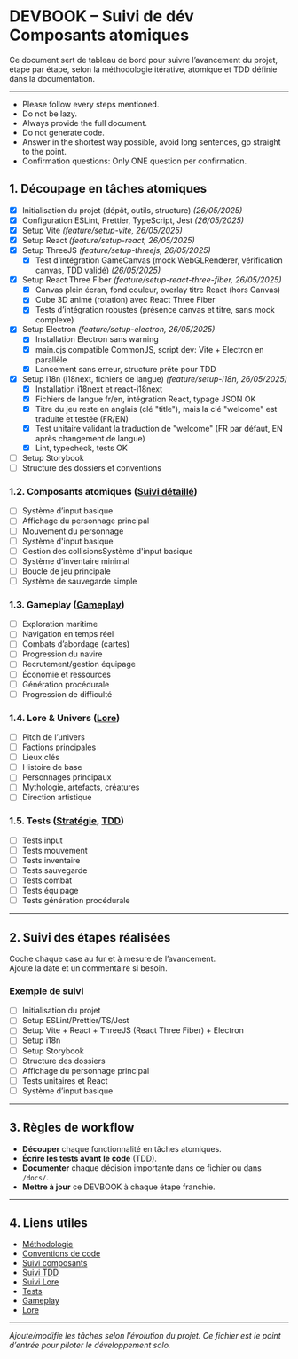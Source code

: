 # DEVBOOK – Suivi de dév Composants atomiques

Ce document sert de tableau de bord pour suivre l’avancement du projet, étape par étape, selon la méthodologie itérative, atomique et TDD définie dans la documentation.

---

- Please follow every steps mentioned.
- Do not be lazy.
- Always provide the full document.
- Do not generate code.
- Answer in the shortest way possible, avoid long sentences, go straight to the point.
- Confirmation questions: Only ONE question per confirmation.

## 1. Découpage en tâches atomiques

- [x] Initialisation du projet (dépôt, outils, structure) _(26/05/2025)_
- [x] Configuration ESLint, Prettier, TypeScript, Jest _(26/05/2025)_
- [x] Setup Vite _(feature/setup-vite, 26/05/2025)_
- [x] Setup React _(feature/setup-react, 26/05/2025)_
- [x] Setup ThreeJS _(feature/setup-threejs, 26/05/2025)_
  - [x] Test d’intégration GameCanvas (mock WebGLRenderer, vérification canvas, TDD validé) _(26/05/2025)_
- [x] Setup React Three Fiber _(feature/setup-react-three-fiber, 26/05/2025)_
  - [x] Canvas plein écran, fond couleur, overlay titre React (hors Canvas)
  - [x] Cube 3D animé (rotation) avec React Three Fiber
  - [x] Tests d’intégration robustes (présence canvas et titre, sans mock complexe)
- [x] Setup Electron _(feature/setup-electron, 26/05/2025)_
  - [x] Installation Electron sans warning
  - [x] main.cjs compatible CommonJS, script dev: Vite + Electron en parallèle
  - [x] Lancement sans erreur, structure prête pour TDD
- [x] Setup i18n (i18next, fichiers de langue) _(feature/setup-i18n, 26/05/2025)_
  - [x] Installation i18next et react-i18next
  - [x] Fichiers de langue fr/en, intégration React, typage JSON OK
  - [x] Titre du jeu reste en anglais (clé "title"), mais la clé "welcome" est traduite et testée (FR/EN)
  - [x] Test unitaire validant la traduction de "welcome" (FR par défaut, EN après changement de langue)
  - [x] Lint, typecheck, tests OK
- [ ] Setup Storybook
- [ ] Structure des dossiers et conventions

### 1.2. Composants atomiques ([Suivi détaillé](./docs/Suivi/01_TODO_Composants.md))

- [ ] Système d’input basique
- [ ] Affichage du personnage principal
- [ ] Mouvement du personnage
- [ ] Système d'input basique
- [ ] Gestion des collisionsSystème d'input basique
- [ ] Système d’inventaire minimal
- [ ] Boucle de jeu principale
- [ ] Système de sauvegarde simple

### 1.3. Gameplay ([Gameplay](./docs/Gameplay/README.md))

- [ ] Exploration maritime
- [ ] Navigation en temps réel
- [ ] Combats d’abordage (cartes)
- [ ] Progression du navire
- [ ] Recrutement/gestion équipage
- [ ] Économie et ressources
- [ ] Génération procédurale
- [ ] Progression de difficulté

### 1.4. Lore & Univers ([Lore](./docs/Lore/))

- [ ] Pitch de l’univers
- [ ] Factions principales
- [ ] Lieux clés
- [ ] Histoire de base
- [ ] Personnages principaux
- [ ] Mythologie, artefacts, créatures
- [ ] Direction artistique

### 1.5. Tests ([Stratégie](./docs/Tests/README.md), [TDD](./docs/Suivi/02_TODO_TDD.md))

- [ ] Tests input
- [ ] Tests mouvement
- [ ] Tests inventaire
- [ ] Tests sauvegarde
- [ ] Tests combat
- [ ] Tests équipage
- [ ] Tests génération procédurale

---

## 2. Suivi des étapes réalisées

Coche chaque case au fur et à mesure de l’avancement.  
Ajoute la date et un commentaire si besoin.

### Exemple de suivi

- [ ] Initialisation du projet
- [ ] Setup ESLint/Prettier/TS/Jest
- [ ] Setup Vite + React + ThreeJS (React Three Fiber) + Electron
- [ ] Setup i18n
- [ ] Setup Storybook
- [ ] Structure des dossiers
- [ ] Affichage du personnage principal
- [ ] Tests unitaires et React
- [ ] Système d’input basique

---

## 3. Règles de workflow

- **Découper** chaque fonctionnalité en tâches atomiques.
- **Écrire les tests avant le code** (TDD).
- **Documenter** chaque décision importante dans ce fichier ou dans `/docs/`.
- **Mettre à jour** ce DEVBOOK à chaque étape franchie.

---

## 4. Liens utiles

- [Méthodologie](./docs/METHODOLOGIE.md)
- [Conventions de code](./docs/CONVENTIONS.md)
- [Suivi composants](./docs/Suivi/01_TODO_Composants.md)
- [Suivi TDD](./docs/Suivi/02_TODO_TDD.md)
- [Suivi Lore](./docs/Suivi/03_TODO_Lore.md)
- [Tests](./docs/Tests/README.md)
- [Gameplay](./docs/Gameplay/README.md)
- [Lore](./docs/Lore/)

---

_Ajoute/modifie les tâches selon l’évolution du projet. Ce fichier est le point d’entrée pour piloter le développement solo._

